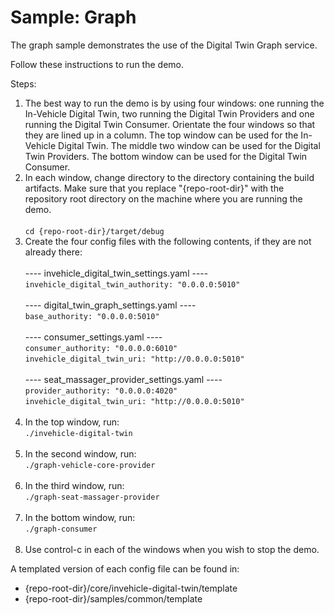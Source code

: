 # Sample: Graph

The graph sample demonstrates the use of the Digital Twin Graph service.

Follow these instructions to run the demo.

Steps:

1. The best way to run the demo is by using four windows: one running the In-Vehicle Digital Twin, two running the Digital Twin Providers and one running the Digital Twin Consumer.
Orientate the four windows so that they are lined up in a column. The top window can be used for the In-Vehicle Digital Twin.
The middle two window can be used for the Digital Twin Providers. The bottom window can be used for the Digital Twin Consumer.<br>
1. In each window, change directory to the directory containing the build artifacts.
Make sure that you replace "{repo-root-dir}" with the repository root directory on the machine where you are running the demo.<br><br>
`cd {repo-root-dir}/target/debug`<br>
1. Create the four config files with the following contents, if they are not already there:<br><br>
---- invehicle_digital_twin_settings.yaml ----<br>
`invehicle_digital_twin_authority: "0.0.0.0:5010"`<br><br>
---- digital_twin_graph_settings.yaml ----<br>
`base_authority: "0.0.0.0:5010"`<br><br>
---- consumer_settings.yaml ----<br>
`consumer_authority: "0.0.0.0:6010"`<br>
`invehicle_digital_twin_uri: "http://0.0.0.0:5010"`<br><br>
---- seat_massager_provider_settings.yaml ----<br>
`provider_authority: "0.0.0.0:4020"`<br>
`invehicle_digital_twin_uri: "http://0.0.0.0:5010"`<br><br>
1. In the top window, run:<br>
`./invehicle-digital-twin`<br><br>
1. In the second window, run:<br>
`./graph-vehicle-core-provider`<br><br>
1. In the third window, run:<br>
`./graph-seat-massager-provider`<br><br>
1. In the bottom window, run:<br>
`./graph-consumer`<br><br>
1. Use control-c in each of the windows when you wish to stop the demo.

A templated version of each config file can be found in:

- {repo-root-dir}/core/invehicle-digital-twin/template
- {repo-root-dir}/samples/common/template
